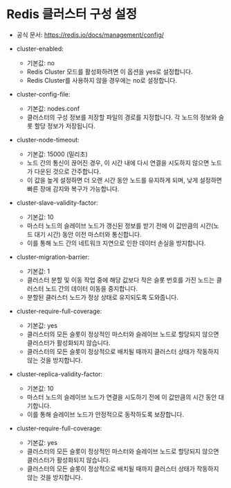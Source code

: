 # Redis 클러스터 구성 설정

 - 공식 문서: https://redis.io/docs/management/config/

 - cluster-enabled:
    - 기본값: no
    - Redis Cluster 모드를 활성화하려면 이 옵션을 yes로 설정합니다.
    - Redis Cluster를 사용하지 않을 경우에는 no로 설정합니다.
 - cluster-config-file:
    - 기본값: nodes.conf
    - 클러스터의 구성 정보를 저장할 파일의 경로를 지정합니다. 각 노드의 정보와 슬롯 할당 정보가 저장됩니다.
 - cluster-node-timeout:
    - 기본값: 15000 (밀리초)
    - 노드 간의 통신이 끊어진 경우, 이 시간 내에 다시 연결을 시도하지 않으면 노드가 다운된 것으로 간주합니다.
    - 이 값을 높게 설정하면 더 오랜 시간 동안 노드를 유지하게 되며, 낮게 설정하면 빠른 장애 감지와 복구가 가능합니다.
 - cluster-slave-validity-factor:
    - 기본값: 10
    - 마스터 노드의 슬레이브 노드가 갱신된 정보를 받기 전에 이 값만큼의 시간(노드 대기 시간) 동안 이전 마스터와 통신합니다.
    - 이를 통해 노드 간의 네트워크 지연으로 인한 데이터 손실을 방지합니다.
 - cluster-migration-barrier:
    - 기본값: 1
    - 클러스터 분할 및 이동 작업 중에 해당 값보다 작은 슬롯 번호를 가진 노드는 클러스터 노드 간의 데이터 이동을 중지합니다.
    - 분할된 클러스터 노드가 정상 상태로 유지되도록 도와줍니다.
 - cluster-require-full-coverage:
    - 기본값: yes
    - 클러스터의 모든 슬롯이 정상적인 마스터와 슬레이브 노드로 할당되지 않으면 클러스터가 활성화되지 않습니다.
    - 클러스터의 모든 슬롯이 정상적으로 배치될 때까지 클러스터 상태가 작동하지 않는 것을 방지합니다.
 - cluster-replica-validity-factor:
    - 기본값: 10
    - 마스터 노드의 슬레이브 노드가 연결을 시도하기 전에 이 값만큼의 시간 동안 대기합니다.
    - 이를 통해 슬레이브 노드가 안정적으로 동작하도록 보장합니다.
 - cluster-require-full-coverage:
    - 기본값: yes
    - 클러스터의 모든 슬롯이 정상적인 마스터와 슬레이브 노드로 할당되지 않으면 클러스터가 활성화되지 않습니다.
    - 클러스터의 모든 슬롯이 정상적으로 배치될 때까지 클러스터 상태가 작동하지 않는 것을 방지합니다.